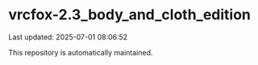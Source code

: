 # vrcfox-2.3_body_and_cloth_edition

Last updated: 2025-07-01 08:06:52

This repository is automatically maintained.
